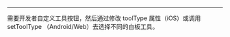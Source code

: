 <Title>如何添加白板工具？</Title>


---

需要开发者自定义工具按钮，然后通过修改 toolType 属性（iOS）或调用 setToolType （Android/Web）去选择不同的白板工具。